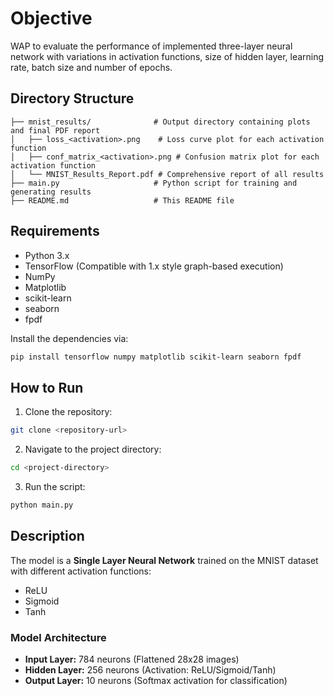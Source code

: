 # Objective
WAP to evaluate the performance of implemented three-layer neural network with variations in activation functions, size of hidden layer, learning rate, batch size and number of epochs.

## Directory Structure
```
├── mnist_results/              # Output directory containing plots and final PDF report
│   ├── loss_<activation>.png    # Loss curve plot for each activation function
│   ├── conf_matrix_<activation>.png # Confusion matrix plot for each activation function
│   └── MNIST_Results_Report.pdf # Comprehensive report of all results
├── main.py                     # Python script for training and generating results
├── README.md                   # This README file
```

## Requirements
- Python 3.x
- TensorFlow (Compatible with 1.x style graph-based execution)
- NumPy
- Matplotlib
- scikit-learn
- seaborn
- fpdf

Install the dependencies via:
```bash
pip install tensorflow numpy matplotlib scikit-learn seaborn fpdf
```

## How to Run
1. Clone the repository:
```bash
git clone <repository-url>
```
2. Navigate to the project directory:
```bash
cd <project-directory>
```
3. Run the script:
```bash
python main.py
```

## Description
The model is a **Single Layer Neural Network** trained on the MNIST dataset with different activation functions:
- ReLU
- Sigmoid
- Tanh

### Model Architecture
- **Input Layer:** 784 neurons (Flattened 28x28 images)
- **Hidden Layer:** 256 neurons (Activation: ReLU/Sigmoid/Tanh)
- **Output Layer:** 10 neurons (Softmax activation for classification)
